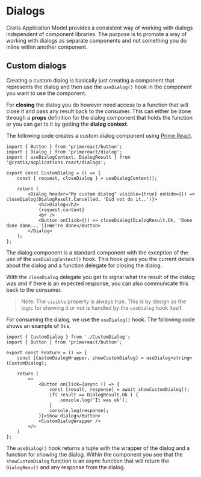 # Dialogs

Cratis Application Model provides a consistent way of working with dialogs independent of component libraries.
The purpose is to promote a way of working with dialogs as separate components and not something you
do inline within another component.

## Custom dialogs

Creating a custom dialog is basically just creating a component that represents the dialog and then use
the `useDialog()` hook in the component you want to use the component.

For **closing** the dialog you do however need access to a function that will close it and pass any
result back to the consumer. This can either be done through a **props** definition for the dialog
component that holds the function or you can get to it by getting the **dialog context**.

The following code creates a custom dialog component using [Prime React](http://primereact.org).

```tsx
import { Button } from 'primereact/button';
import { Dialog } from 'primereact/dialog';
import { useDialogContext, DialogResult } from '@cratis/applications.react/dialogs';

export const CustomDialog = () => {
    const { request, closeDialog } = useDialogContext();

    return (
        <Dialog header="My custom dialog" visible={true} onHide={() => closeDialog(DialogResult.Cancelled, 'Did not do it..')}>
            <h2>Dialog</h2>
            {request.content}
            <br />
            <Button onClick={() => closeDialog(DialogResult.Ok, 'Done done done...')}>We're done</Button>
        </Dialog>
    );
};
```

The dialog component is a standard component with the exception of the use of the `useDialogContext()` hook.
This hook gives you the current details about the dialog and a function delegate for closing the dialog.

With the `closeDialog` delegate you get to signal what the result of the dialog was and if there is
an expected response, you can also communicate this back to the consumer.

> Note: The `visible` property is always true. This is by design as the logic for showing it or not
> is handled by the `useDialog` hook itself.

For consuming the dialog, we use the `useDialog()` hook. The following code shows an example of this.

```tsx
import { CustomDialog } from './CustomDialog';
import { Button } from 'primereact/button';

export const Feature = () => {
    const [CustomDialogWrapper, showCustomDialog] = useDialog<string>(CustomDialog);

    return (
        <>
            <Button onClick={async () => {
                const [result, response] = await showCustomDialog();
                if( result == DialogResult.Ok ) {
                    console.log('It was ok');
                }
                console.log(response);
            }}>Show dialog</Button>
            <CustomDialogWrapper />
        </>
    )
};
```

The `useDialog()` hook returns a tuple with the wrapper of the dialog and a function for showing the
dialog. Within the component you see that the `showCustomDialog` function is an async function that
will return the `DialogResult` and any response from the dialog.
